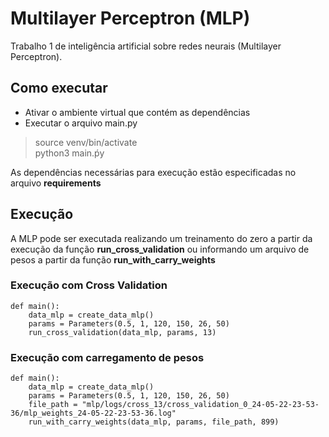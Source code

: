 # Multilayer Perceptron (MLP)

Trabalho 1 de inteligência artificial sobre redes neurais (Multilayer Perceptron).

## Como executar

* Ativar o ambiente virtual que contém as dependências
* Executar o arquivo main.py

> source venv/bin/activate  
> python3 main.ṕy

As dependências necessárias para execução estão especificadas no arquivo **requirements**

## Execução

A MLP pode ser executada realizando um treinamento do zero a partir da execução da função **run_cross_validation** ou informando um arquivo de pesos a partir da função **run_with_carry_weights**

### Execução com Cross Validation

    def main():
        data_mlp = create_data_mlp()
        params = Parameters(0.5, 1, 120, 150, 26, 50)
        run_cross_validation(data_mlp, params, 13)


### Execução com carregamento de pesos

    def main():
        data_mlp = create_data_mlp()
        params = Parameters(0.5, 1, 120, 150, 26, 50)
        file_path = "mlp/logs/cross_13/cross_validation_0_24-05-22-23-53-36/mlp_weights_24-05-22-23-53-36.log"
        run_with_carry_weights(data_mlp, params, file_path, 899)